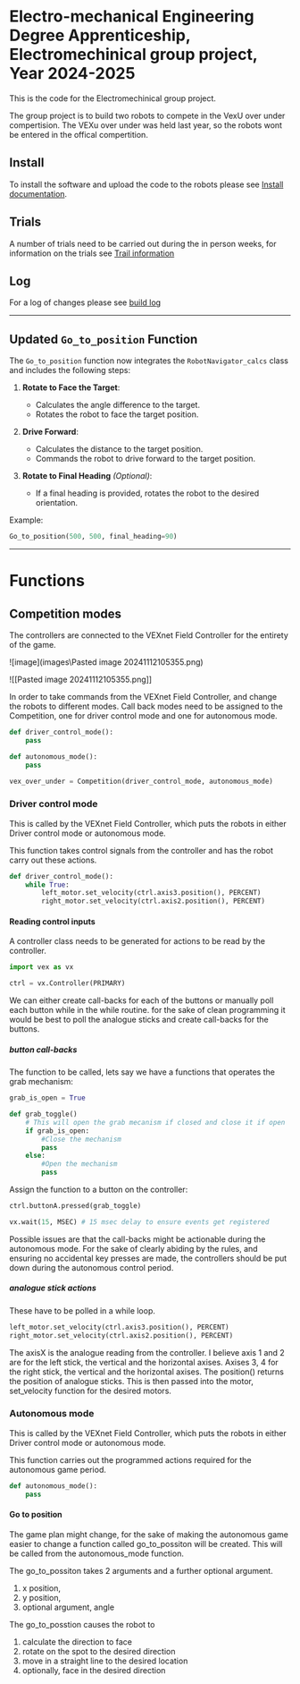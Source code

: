 # Electro-mechanical Engineering Degree Apprenticeship, Electromechinical group project, Year 2024-2025

This is the code for the Electromechinical group project.

The group project is to build two robots to compete in the VexU over under compertision. The VEXu over under was held last year, so the robots wont be entered in the offical compertition.

## Install

To install the software and upload the code to the robots please see [Install documentation](Install.md).

## Trials

A number of trials need to be carried out during the in person weeks, for information on the trials see [Trail information](Trials.md)

## Log

For a log of changes please see [build log](Log.md)

---

## Updated `Go_to_position` Function
The `Go_to_position` function now integrates the `RobotNavigator_calcs` class and includes the following steps:
1. **Rotate to Face the Target**:
    - Calculates the angle difference to the target.
    - Rotates the robot to face the target position.

2. **Drive Forward**:
    - Calculates the distance to the target position.
    - Commands the robot to drive forward to the target position.

3. **Rotate to Final Heading** *(Optional)*:
    - If a final heading is provided, rotates the robot to the desired orientation.

Example:
```python
Go_to_position(500, 500, final_heading=90)

```



---

# Functions

## Competition modes

The controllers are connected to the VEXnet Field Controller for the entirety of the game.

![image](images\Pasted image 20241112105355.png)

![[Pasted image 20241112105355.png]]

In order to take commands from the VEXnet Field Controller, and change the robots to different modes. Call back modes need to be assigned to the Competition, one for driver control mode and one for autonomous mode.

```python
def driver_control_mode():
    pass

def autonomous_mode():
    pass

vex_over_under = Competition(driver_control_mode, autonomous_mode)
```
### Driver control mode

This is called by the VEXnet Field Controller, which puts the robots in either Driver control mode or autonomous mode.

This function takes control signals from the controller and has the robot carry out these actions.

```python
def driver_control_mode():
	while True:
	    left_motor.set_velocity(ctrl.axis3.position(), PERCENT)
		right_motor.set_velocity(ctrl.axis2.position(), PERCENT)
```

#### Reading control inputs

A controller class needs to be generated for actions to be read by the controller.

```python
import vex as vx

ctrl = vx.Controller(PRIMARY)
```

We can either create call-backs for each of the buttons or manually poll each button while in the while routine. for the sake of clean programming it would be best to poll the analogue sticks and create call-backs for the buttons.

##### button call-backs

The function to be called, lets say we have a functions that operates the grab mechanism:

```python
grab_is_open = True

def grab_toggle()
	# This will open the grab mecanism if closed and close it if open
	if grab_is_open:
		#Close the mechanism
		pass
	else:
		#Open the mechanism
		pass
```

Assign the function to a button on the controller:

```python
ctrl.buttonA.pressed(grab_toggle)

vx.wait(15, MSEC) # 15 msec delay to ensure events get registered
```

Possible issues are that the call-backs might be actionable during the autonomous mode. For the sake of clearly abiding by the rules, and ensuring no accidental key presses are made, the controllers should be put down during the autonomous control period.

##### analogue stick actions

These have to be polled in a while loop.

```python
left_motor.set_velocity(ctrl.axis3.position(), PERCENT)
right_motor.set_velocity(ctrl.axis2.position(), PERCENT)
```

The axisX is the analogue reading from the controller. I believe axis 1 and 2 are for the left stick, the vertical and the horizontal axises. Axises 3, 4 for the right stick, the vertical and the horizontal axises. The position() returns the position of analogue sticks. This is then passed into the motor, set_velocity function for the desired motors.

### Autonomous mode

This is called by the VEXnet Field Controller, which puts the robots in either Driver control mode or autonomous mode.

This function carries out the programmed actions required for the autonomous game period.

```python
def autonomous_mode():
	pass
```

#### Go to position

The game plan might change, for the sake of making the autonomous game easier to change a function called go_to_possiton will be created. This will be called from the autonomous_mode function.

The go_to_possiton takes 2 arguments and a further optional argument. 
1. x position,
2. y position,
3. optional argument, angle

The go_to_posstion causes the robot to

1. calculate the direction to face
2. rotate on the spot to the desired direction
3. move in a straight line to the desired location
4. optionally, face in the desired direction


